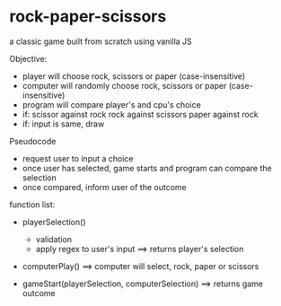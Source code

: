 # rock-paper-scissors
a classic game built from scratch using vanilla JS

Objective:
- player will choose rock, scissors or paper (case-insensitive)
- computer will randomly choose rock, scissors or paper (case-insensitive)
- program will compare player's and cpu's choice
- if: 
    scissor against rock
    rock against scissors
    paper against rock
- if:
    input is same, draw

Pseudocode
- request user to input a choice
- once user has selected, game starts and program can compare the selection
- once compared, inform user of the outcome

function list:
- playerSelection()
    - validation
    - apply regex to user's input
==> returns player's selection

- computerPlay()
==> computer will select, rock, paper or scissors

- gameStart(playerSelection, computerSelection)
==> returns game outcome

